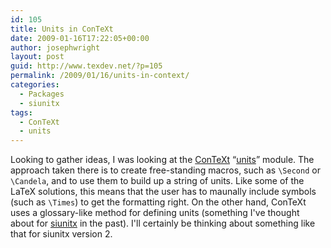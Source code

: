 ```yaml
---
id: 105
title: Units in ConTeXt
date: 2009-01-16T17:22:05+00:00
author: josephwright
layout: post
guid: http://www.texdev.net/?p=105
permalink: /2009/01/16/units-in-context/
categories:
  - Packages
  - siunitx
tags:
  - ConTeXt
  - units
---
```

Looking to gather ideas, I was looking at the [ConTeXt](http://wiki.contextgarden.net) “[units](http://wiki.contextgarden.net/Units)” module. The approach taken there is to create free-standing macros, such as `\Second` or `\Candela`, and to use them to build up a string of units. Like some of the LaTeX solutions, this means that the user has to maunally include symbols (such as `\Times`) to get the formatting right. On the other hand, ConTeXt uses a glossary-like method for defining units (something I've thought about for [siunitx](https://ctan.org/pkg/siunitx) in the past).  I'll certainly be thinking about something like that for siunitx version 2.
